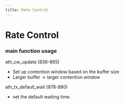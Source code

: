 ```yaml
---
title: Rate Control
---
```


# Rate Control












### main function usage 
ath_cw_update (836-865)
* Set up contention window based on the buffer size
* Larger buffer -> larger contention window

ath_tx_default_wait (878-880)
* set the default waiting time.
